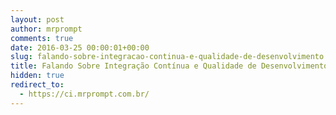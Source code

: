 ```yaml
---
layout: post
author: mrprompt
comments: true
date: 2016-03-25 00:00:01+00:00
slug: falando-sobre-integracao-continua-e-qualidade-de-desenvolvimento
title: Falando Sobre Integração Contínua e Qualidade de Desenvolvimento
hidden: true
redirect_to:
  - https://ci.mrprompt.com.br/
---
```


